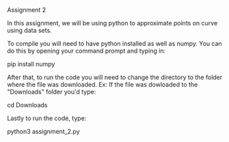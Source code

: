 Assignment 2

In this assignment, we will be using python to approximate points on curve using data sets.

To compile you will need to have python installed as well as numpy. 
You can do this by opening your command prompt and typing in:

pip install numpy

After that, to run the code you will need to change the directory to the folder where the file was downloaded. 
  Ex: If the file was dowloaded to the "Downloads" folder you'd type:

cd Downloads

Lastly to run the code, type:

python3 assignment_2.py
